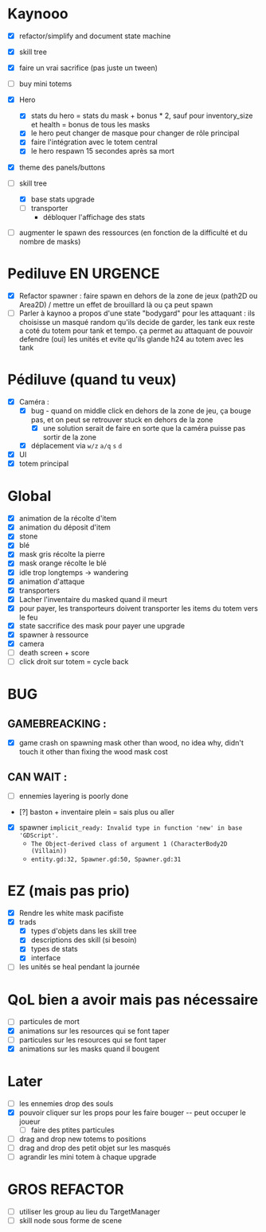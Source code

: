 # Kaynooo

- [x] refactor/simplify and document state machine
- [x] skill tree
- [x] faire un vrai sacrifice (pas juste un tween)
- [ ] buy mini totems

- [x] Hero
  - [x] stats du hero = stats du mask + bonus * 2, sauf pour inventory_size et health = bonus de tous les masks
  - [x] le hero peut changer de masque pour changer de rôle principal
  - [x] faire l'intégration avec le totem central
  - [x] le hero respawn 15 secondes après sa mort
- [x] theme des panels/buttons

- [ ] skill tree
  - [x] base stats upgrade
  - [ ] transporter
	  - débloquer l'affichage des stats
- [ ] augmenter le spawn des ressources (en fonction de la difficulté et du nombre de masks)

# Pediluve EN URGENCE

- [X] Refactor spawner : faire spawn en dehors de la zone de jeux (path2D ou Area2D) / mettre un effet de brouillard là ou ça peut spawn
- [ ] Parler à kaynoo a propos d'une state "bodygard" pour les attaquant : ils choisisse un masqué random qu'ils decide de garder, les tank eux reste a coté du totem pour tank et tempo. ça permet au attaquant de pouvoir defendre (oui) les unités et evite qu'ils glande h24 au totem avec les tank

# Pédiluve (quand tu veux)

- [X] Caméra :
  - [X] bug - quand on middle click en dehors de la zone de jeu, ça bouge pas, et on peut se retrouver stuck en dehors de la zone
	- [X] une solution serait de faire en sorte que la caméra puisse pas sortir de la zone
  - [X] déplacement via `w/z` `a/q` `s` `d`
- [X] UI
- [X] totem principal

# Global

- [x] animation de la récolte d'item
- [x] animation du déposit d'item
- [x] stone
- [x] blé
- [X] mask gris récolte la pierre
- [X] mask orange récolte le blé
- [x] idle trop longtemps -> wandering
- [X] animation d'attaque
- [X] transporters
- [x] Lacher l'inventaire du masked quand il meurt
- [X] pour payer, les transporteurs doivent transporter les items du totem vers le feu
- [x] state saccrifice des mask pour payer une upgrade
- [X] spawner à ressource
- [X] camera
- [ ] death screen + score
- [ ] click droit sur totem = cycle back

# BUG
## GAMEBREACKING :
- [x] game crash on spawning mask other than wood, no idea why, didn't touch it other than fixing the wood mask cost

## CAN WAIT :
- [ ] ennemies layering is poorly done
- [?] baston + inventaire plein = sais plus ou aller
- [X] spawner `implicit_ready: Invalid type in function 'new' in base 'GDScript'.`
  - `The Object-derived class of argument 1 (CharacterBody2D (Villain))`
  - `entity.gd:32, Spawner.gd:50, Spawner.gd:31`

# EZ (mais pas prio)

- [x] Rendre les white mask pacifiste
- [x] trads
  - [x] types d'objets dans les skill tree
  - [x] descriptions des skill (si besoin)
  - [x] types de stats
  - [x] interface
- [ ] les unités se heal pendant la journée

# QoL bien a avoir mais pas nécessaire

- [ ] particules de mort
- [x] animations sur les resources qui se font taper
- [ ] particules sur les resources qui se font taper
- [X] animations sur les masks quand il bougent

# Later

- [ ] les ennemies drop des souls
- [x] pouvoir cliquer sur les props pour les faire bouger -- peut occuper le joueur
  - [ ] faire des ptites particules
- [ ] drag and drop new totems to positions
- [ ] drag and drop des petit objet sur les masqués
- [ ] agrandir les mini totem à chaque upgrade

# GROS REFACTOR

- [ ] utiliser les group au lieu du TargetManager
- [ ] skill node sous forme de scene
